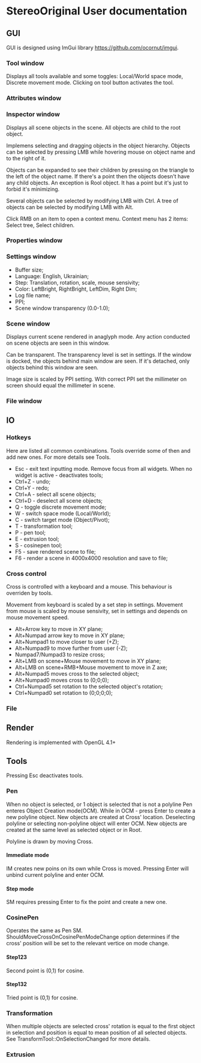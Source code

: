 # StereoOriginal User documentation
## GUI
GUI is designed using ImGui library https://github.com/ocornut/imgui.
### Tool window
Displays all tools available and some toggles: Local/World space mode, Discrete movement mode.
Clicking on tool button activates the tool.
### Attributes window
### Inspector window
Displays all scene objects in the scene. 
All objects are child to the root object. 

Implemens selecting and dragging objects in the object hierarchy. 
Objects can be selected by pressing LMB while hovering mouse on object name and to the right of it.

Objects can be expanded to see their children by pressing on the triangle to the left of the object name. 
If there's a point then the objects doesn't have any child objects. 
An exception is Rool object. 
It has a point but it's just to forbid it's minimizing.

Several objects can be selected by modifying LMB with Ctrl. 
A tree of objects can be selected by modifying LMB with Alt.

Click RMB on an item to open a context menu.
Context menu has 2 items: Select tree, Select children.
### Properties window
### Settings window
- Buffer size;
- Language: English, Ukrainian;
- Step: Translation, rotation, scale, mouse sensivity;
- Color: LeftBright, RightBright, LeftDim, Right Dim;
- Log file name;
- PPI;
- Scene window transparency (0.0-1.0);
### Scene window
Displays current scene rendered in anaglyph mode. 
Any action conducted on scene objects are seen in this window. 

Can be transparent. 
The transparency level is set in settings. 
If the window is docked, the objects behind main window are seen. 
If it's detached, only objects behind this window are seen.

Image size is scaled by PPI setting. With correct PPI set the millimeter on screen should equal the millimeter in scene.
### File window
## IO
### Hotkeys
Here are listed all common combinations. 
Tools override some of then and add new ones. 
For more details see Tools.
- Esc - exit text inputting mode. Remove focus from all widgets. When no widget is active - deactivates tools;
- Ctrl+Z - undo;
- Ctrl+Y - redo;
- Ctrl+A - select all scene objects;
- Ctrl+D - deselect all scene objects;
- Q - toggle discrete movement mode;
- W - switch space mode (Local/World);
- C - switch target mode (Object/Pivot);
- T - transformation tool;
- P - pen tool;
- E - extrusion tool;
- S - cosinepen tool;
- F5 - save rendered scene to file;
- F6 - render a scene in 4000x4000 resolution and save to file;
### Cross control
Cross is controlled with a keyboard and a mouse. This behaviour is overriden by tools.

Movement from keyboard is scaled by a set step in settings. Movement from mouse is scaled by mouse sensivity, set in settings and depends on mouse movement speed.
- Alt+Arrow key to move in XY plane;
- Alt+Numpad arrow key to move in XY plane;
- Alt+Numpad1 to move closer to user (+Z);
- Alt+Numpad9 to move further from user (-Z);
- Numpad7/Numpad3 to resize cross;
- Alt+LMB on scene+Mouse movement to move in XY plane;
- Alt+LMB on scene+RMB+Mouse movement to move in Z axe;
- Alt+Numpad5 moves cross to the selected object;
- Alt+Numpad0 moves cross to (0;0;0);
- Ctrl+Numpad5 set rotation to the selected object's rotation;
- Ctrl+Numpad0 set rotation to (0;0;0;0);
### File
## Render
Rendering is implemented with OpenGL 4.1+
## Tools
Pressing Esc deactivates tools.
### Pen
When no object is selected, or 1 object is selected that is not a polyline Pen enteres Object Creation mode(OCM).
While in OCM - press Enter to create a new polyline object. New objects are created at Cross' location.
Deselecting polyline or selecting non-polyline object will enter OCM.
New objects are created at the same level as selected object or in Root.

Polyline is drawn by moving Cross.

#### Immediate mode
IM creates new poins on its own while Cross is moved. 
Pressing Enter will unbind current polyline and enter OCM.
#### Step mode
SM requires pressing Enter to fix the point and create a new one.

### CosinePen
Operates the same as Pen SM.
ShouldMoveCrossOnCosinePenModeChange option determines if the cross' position will be set to the relevant vertice on mode change.

#### Step123
Second point is (0,1) for cosine.
#### Step132
Tried point is (0,1) for cosine.

### Transformation

When multiple objects are selected cross' rotation is equal to the first object in selection and position is equal to mean position of all selected objects. 
See TransformTool::OnSelectionChanged for more details.

### Extrusion
